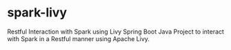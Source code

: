# spark-livy
Restful Interaction with Spark using Livy
Spring Boot Java Project to interact with Spark in a Restful manner using Apache Livy.
